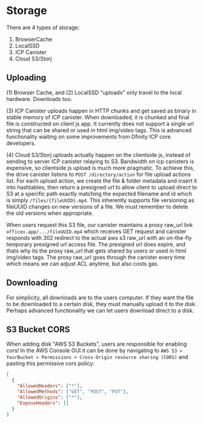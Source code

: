 # Storage

There are 4 types of storage:

1. BrowserCache
2. LocalSSD
3. ICP Canister
4. Cloud S3/Storj

## Uploading

(1) Browser Cache, and (2) LocalSSD "uploads" only travel to the local hardware. Downloads too.

(3) ICP Canister uploads happen in HTTP chunks and get saved as binary in stable memory of ICP canister. When downloaded, it is chunked and final file is constructed on client js app. It currently does not support a single url string that can be shared or used in html img/video tags. This is advanced functionality waiting on some improvements from Dfinity ICP core developers.

(4) Cloud S3/Storj uploads actually happen on the clientside js, instead of sending to server ICP canister relaying to S3. Bandwidth on icp canisters is expensive, so clientside js upload is much more pragmatic. To achieve this, the drive canister listens to `POST /directory/action` for file upload actions list. For each upload action, we create the file & folder metadata and insert it into hashtables, then return a presigned url to allow client to upload direct to S3 at a specific path exactly matching the expected filename and id which is simply `/files/{fileUUID}.mp4`. This inherently supports file versioning as fileUUID changes on new versions of a file. We must remember to delete the old versions when appropriate.

When users request this S3 file, our canister maintains a proxy raw_url link `officex.app/.../fileUUID.mp4` which receives GET request and canister responds with 302 redirect to the actual aws s3 raw_url with an on-the-fly temporary presigned url access file. The presigned url does expire, and thats why its the proxy raw_url that gets shared by users or used in html img/video tags. The proxy raw_url goes through the canister every time which means we can adjust ACL anytime, but also costs gas.

## Downloading

For simplicity, all downloads are to the users computer. If they want the file to be downloaded to a certain disk, they must manually upload it to the disk. Perhaps advanced functionality we can let users download direct to a disk.

## S3 Bucket CORS

When adding disk "AWS S3 Buckets", users are responsible for enabling cors! In the AWS Console GUI it can be done by navigating to `AWS S3 > YourBucket > Permissions > Cross-Origin resource sharing (CORS)` and pasting this permissive cors policy:

```json
[
  {
    "AllowedHeaders": ["*"],
    "AllowedMethods": ["GET", "POST", "PUT"],
    "AllowedOrigins": ["*"],
    "ExposeHeaders": []
  }
]
```

